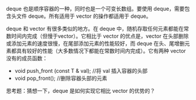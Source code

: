  deque 也是顺序容器的一种，同时也是一个可变长数组。要使用 deque，需要包含头文件 deque。所有适用于 vector 的操作都适用于 deque。 



 deque 和 vector 有很多类似的地方。在 deque 中，随机存取任何元素都能在常数时间内完成（但慢于vector）。它相比于 vector 的优点是，vector 在头部删除或添加元素的速度很慢，在尾部添加元素的性能较好，而 deque 在头、尾增删元素都具有较好的性能（大多数情况下都能在常数时间内完成）。它有两种 vector 没有的成员函数： 

- void push_front (const T & val); //将 val 插入容器的头部
- void pop_front(); //删除容器头部的元素



思考题：猜想一下，deque 是如何实现它相比 vector 的优势的？


 
